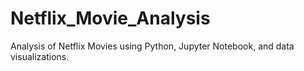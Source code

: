 # Netflix_Movie_Analysis
Analysis of Netflix Movies using Python, Jupyter Notebook, and data visualizations.
